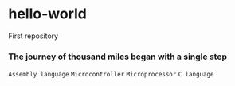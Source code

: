 # hello-world
First repository
### The journey of thousand miles began with a single step
`Assembly language`
`Microcontroller`
`Microprocessor`
`C language`
